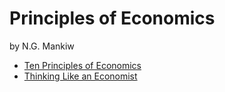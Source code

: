 # Principles of Economics

by N.G. Mankiw

- [Ten Principles of Economics](principles.md)
- [Thinking Like an Economist](thinking.md)
